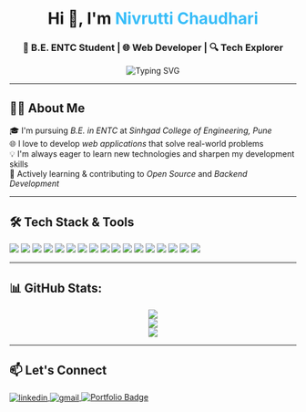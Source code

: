 <h1 align="center">Hi 👋, I'm <span style="color:#38bdf8">Nivrutti Chaudhari</span></h1>
<h3 align="center">🚀 B.E. ENTC Student | 🌐 Web Developer | 🔍 Tech Explorer</h3>

<p align="center">
  <img src="https://readme-typing-svg.demolab.com?font=Fira+Code&duration=2000&pause=1000&color=00FFB3&center=true&vCenter=true&width=435&lines=Passionate+about+Web+Development;Loves+Solving+Real+World+Problems;ENTC+Student" alt="Typing SVG" />
</p>

---

## 👨‍🎓 About Me  
🎓 I'm pursuing *B.E. in ENTC* at *Sinhgad College of Engineering, Pune*  
🌐 I love to develop *web applications* that solve real-world problems  
💡 I'm always eager to learn new technologies and sharpen my development skills  
🌱 Actively learning & contributing to *Open Source* and *Backend Development*  

---

## 🛠️ Tech Stack & Tools
<p align="left">
  <img src="https://img.shields.io/badge/Java-%23ED8B00.svg?style=for-the-badge&logo=java&logoColor=white"/>
  <img src="https://img.shields.io/badge/C-%2300599C.svg?style=for-the-badge&logo=c&logoColor=white"/>
  <img src="https://img.shields.io/badge/C++-%2300599C.svg?style=for-the-badge&logo=c%2B%2B&logoColor=white"/>
  <img src="https://img.shields.io/badge/Python-%2314354C.svg?style=for-the-badge&logo=python&logoColor=white"/>
  <img src="https://img.shields.io/badge/HTML5-%23E34F26.svg?style=for-the-badge&logo=html5&logoColor=white"/>
  <img src="https://img.shields.io/badge/CSS3-%231572B6.svg?style=for-the-badge&logo=css3&logoColor=white"/>
  <img src="https://img.shields.io/badge/JavaScript-%23F7DF1E.svg?style=for-the-badge&logo=javascript&logoColor=black"/>
  <img src="https://img.shields.io/badge/React-%2320232a.svg?style=for-the-badge&logo=react&logoColor=%2361DAFB"/>
  <img src="https://img.shields.io/badge/React_Native-20232A?style=for-the-badge&logo=react&logoColor=61DAFB"/>
  <img src="https://img.shields.io/badge/Tailwind_CSS-38B2AC?style=for-the-badge&logo=tailwind-css&logoColor=white"/>
  <img src="https://img.shields.io/badge/Git-F05032?style=for-the-badge&logo=git&logoColor=white"/>
  <img src="https://img.shields.io/badge/GitHub-%23121011.svg?style=for-the-badge&logo=github&logoColor=white"/>
  <img src="https://img.shields.io/badge/Postman-FF6C37?style=for-the-badge&logo=postman&logoColor=white"/>
  <img src="https://img.shields.io/badge/MySQL-%2300f.svg?style=for-the-badge&logo=mysql&logoColor=white"/>
  <img src="https://img.shields.io/badge/MSSQL-CC2927?style=for-the-badge&logo=microsoft-sql-server&logoColor=white"/>
  <img src="https://img.shields.io/badge/Eclipse-2C2255?style=for-the-badge&logo=eclipse-ide&logoColor=white"/>
  <img src="https://img.shields.io/badge/VSCode-007ACC?style=for-the-badge&logo=visual-studio-code&logoColor=white"/>
</p>

---

## 📊 GitHub Stats:
<p align="center">
  <img src="https://github-readme-stats.vercel.app/api?username=nivrutti499&show_icons=true&theme=tokyonight" />
  <br/>
  <img src="https://streak-stats.demolab.com?user=nivrutti499&theme=tokyonight&date_format=M%20j%5B%2C%20Y%5D" />
  <br/>
  <img src="https://github-readme-stats.vercel.app/api/top-langs/?username=nivrutti499&layout=compact&theme=tokyonight" />
</p>

---

## 📫 Let's Connect
<p align="left">
  <a href="https://www.linkedin.com/in/nivrutti-chaudhari-00b2a0284" target="blank">
    <img align="center" src="https://img.shields.io/badge/LinkedIn-blue?logo=linkedin&style=for-the-badge" alt="linkedin" />
  </a>
  <a href="mailto:nivruttichaudhri54@gmail.com" target="blank">
    <img align="center" src="https://img.shields.io/badge/Gmail-red?style=for-the-badge&logo=gmail&logoColor=white" alt="gmail"/>
  </a>
  <a href="https://nivrutti499.github.io" target="_blank">
    <img src="https://img.shields.io/badge/Portfolio-24292E?style=for-the-badge&logo=githubpages&logoColor=white" alt="Portfolio Badge"/>
  </a>
</p>
